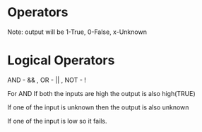 # Operators
Note: output will be 1-True, 0-False, x-Unknown
# Logical Operators
AND - && , OR - || , NOT - !

For AND
If both the inputs are high the output is also high(TRUE) 

If one of the input is unknown then the output is also unknown

If one of the input is low so it fails.
